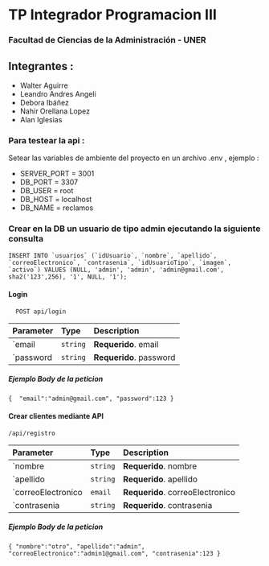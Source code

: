 # TP Integrador Programacion III

### Facultad de Ciencias de la Administración - UNER

## Integrantes :

- Walter Aguirre
- Leandro Andres Angeli
- Debora Ibáñez
- Nahir Orellana Lopez
- Alan Iglesias

### Para testear la api :

Setear las variables de ambiente del proyecto en un archivo .env , ejemplo :

- SERVER_PORT = 3001
- DB_PORT = 3307
- DB_USER = root
- DB_HOST = localhost
- DB_NAME = reclamos

### Crear en la DB un usuario de tipo admin ejecutando la siguiente consulta

```
INSERT INTO `usuarios` (`idUsuario`, `nombre`, `apellido`, `correoElectronico`, `contrasenia`, `idUsuarioTipo`, `imagen`, `activo`) VALUES (NULL, 'admin', 'admin', 'admin@gmail.com', sha2('123',256), '1', NULL, '1');
```

#### Login

```http
  POST api/login
```

| Parameter | Type     | Description             |
| :-------- | :------- | :---------------------- |
| `email    | `string` | **Requerido**. email    |
| `password | `string` | **Requerido**. password |

##### Ejemplo Body de la peticion

```
{  "email":"admin@gmail.com", "password":123 }
```

#### Crear clientes mediante API

```
/api/registro
```

| Parameter          | Type     | Description                      |
| :----------------- | :------- | :------------------------------- |
| `nombre            | `string` | **Requerido**. nombre            |
| `apellido          | `string` | **Requerido**. apellido          |
| `correoElectronico | `email`  | **Requerido**. correoElectronico |
| `contrasenia       | `string` | **Requerido**. contrasenia       |

##### Ejemplo Body de la peticion

```
{ "nombre":"otro", "apellido":"admin", "correoElectronico":"admin1@gmail.com", "contrasenia":123 }
```
